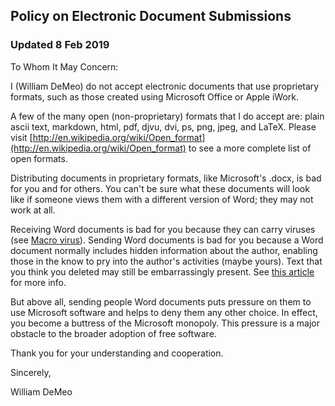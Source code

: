 ## Policy on Electronic Document Submissions

### Updated 8 Feb 2019

To Whom It May Concern:

I (William DeMeo) do not accept electronic documents that use proprietary formats, such as those created using Microsoft Office or Apple iWork.

A few of the many open (non-proprietary) formats that I do accept are: plain ascii text, markdown, html, pdf, djvu, dvi, ps, png, jpeg, and LaTeX. Please visit [http://en.wikipedia.org/wiki/Open_format](http://en.wikipedia.org/wiki/Open_format) to see a more complete list of open formats.

Distributing documents in proprietary formats, like Microsoft's .docx, is bad for you and for others. You can't be sure what these documents will look like if someone views them with a different version of Word; they may not work at all.

Receiving Word documents is bad for you because they can carry viruses (see [Macro virus](http://en.wikipedia.org/wiki/Macro_virus_(computing))). Sending Word documents is bad for you because a Word document normally includes hidden information about the author, enabling those in the know to pry into the author's activities (maybe yours). Text that you think you deleted may still be embarrassingly present. See [this article](http://news.bbc.co.uk/2/hi/technology/3154479.stm) for more info.

But above all, sending people Word documents puts pressure on them to use Microsoft software and helps to deny them any other choice. In effect, you become a buttress of the Microsoft monopoly. This pressure is a major obstacle to the broader adoption of free software.

Thank you for your understanding and cooperation.

Sincerely,

William DeMeo
